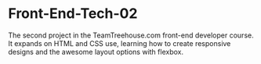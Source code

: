 # Front-End-Tech-02
 
The second project in the TeamTreehouse.com front-end developer course. It expands on HTML and CSS use, learning how to create responsive designs and the awesome layout options with flexbox.
